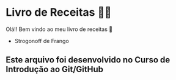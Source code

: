 # Livro de Receitas :man_cook:

Olá!! Bem vindo ao meu livro de receitas :wave:

- Strogonoff de Frango

## Este arquivo foi desenvolvido no Curso de Introdução ao Git/GitHub
